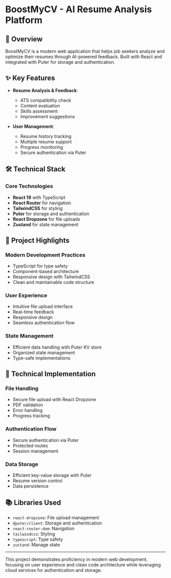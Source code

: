 # BoostMyCV - AI Resume Analysis Platform

## 🚀 Overview

BoostMyCV is a modern web application that helps job seekers analyze and optimize their resumes through AI-powered feedback. Built with React and integrated with Puter for storage and authentication.

## ✨ Key Features

- **Resume Analysis & Feedback**:

  - ATS compatibility check
  - Content evaluation
  - Skills assessment
  - Improvement suggestions

- **User Management**:
  - Resume history tracking
  - Multiple resume support
  - Progress monitoring
  - Secure authentication via Puter

## 🛠️ Technical Stack

### Core Technologies

- **React 19** with TypeScript
- **React Router** for navigation
- **TailwindCSS** for styling
- **Puter** for storage and authentication
- **React Dropzone** for file uploads
- **Zustand** for state management

## 🌟 Project Highlights

### Modern Development Practices

- TypeScript for type safety
- Component-based architecture
- Responsive design with TailwindCSS
- Clean and maintainable code structure

### User Experience

- Intuitive file upload interface
- Real-time feedback
- Responsive design
- Seamless authentication flow

### State Management

- Efficient data handling with Puter KV store
- Organized state management
- Type-safe implementations

## 🔧 Technical Implementation

### File Handling

- Secure file upload with React Dropzone
- PDF validation
- Error handling
- Progress tracking

### Authentication Flow

- Secure authentication via Puter
- Protected routes
- Session management

### Data Storage

- Efficient key-value storage with Puter
- Resume version control
- Data persistence

## 📚 Libraries Used

- `react-dropzone`: File upload management
- `@puter/client`: Storage and authentication
- `react-router-dom`: Navigation
- `tailwindcss`: Styling
- `typescript`: Type safety
- `zustand`: Manage state

---

This project demonstrates proficiency in modern web development, focusing on user experience and clean code architecture while leveraging cloud services for authentication and storage.
